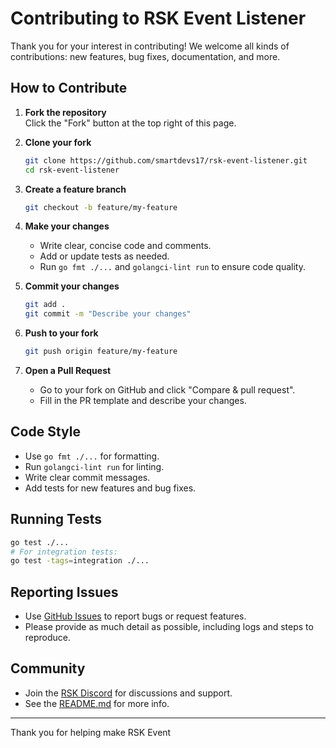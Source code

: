 # Contributing to RSK Event Listener

Thank you for your interest in contributing! We welcome all kinds of contributions: new features, bug fixes, documentation, and more.

## How to Contribute

1. **Fork the repository**  
   Click the "Fork" button at the top right of this page.

2. **Clone your fork**  
   ```bash
   git clone https://github.com/smartdevs17/rsk-event-listener.git
   cd rsk-event-listener
   ```

3. **Create a feature branch**  
   ```bash
   git checkout -b feature/my-feature
   ```

4. **Make your changes**  
   - Write clear, concise code and comments.
   - Add or update tests as needed.
   - Run `go fmt ./...` and `golangci-lint run` to ensure code quality.

5. **Commit your changes**  
   ```bash
   git add .
   git commit -m "Describe your changes"
   ```

6. **Push to your fork**  
   ```bash
   git push origin feature/my-feature
   ```

7. **Open a Pull Request**  
   - Go to your fork on GitHub and click "Compare & pull request".
   - Fill in the PR template and describe your changes.

## Code Style

- Use `go fmt ./...` for formatting.
- Run `golangci-lint run` for linting.
- Write clear commit messages.
- Add tests for new features and bug fixes.

## Running Tests

```bash
go test ./...
# For integration tests:
go test -tags=integration ./...
```

## Reporting Issues

- Use [GitHub Issues](https://github.com/smartdevs17/rsk-event-listener/issues) to report bugs or request features.
- Please provide as much detail as possible, including logs and steps to reproduce.

## Community

- Join the [RSK Discord](https://discord.gg/rsk) for discussions and support.
- See the [README.md](README.md) for more info.

---

Thank you for helping make RSK Event